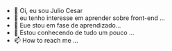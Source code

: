 - 👋 Oi, eu sou Julio Cesar
- 👀 eu tenho interesse em aprender sobre front-end ...
- 🌱 Eue stou em fase de aprendizado...
- 💞️ Estou conhecendo de tudo um pouco ...
- 📫 How to reach me ...

<!---
julioc93-front/julioc93-front is a ✨ special ✨ repository because its `README.md` (this file) appears on your GitHub profile.
You can click the Preview link to take a look at your changes.
--->
